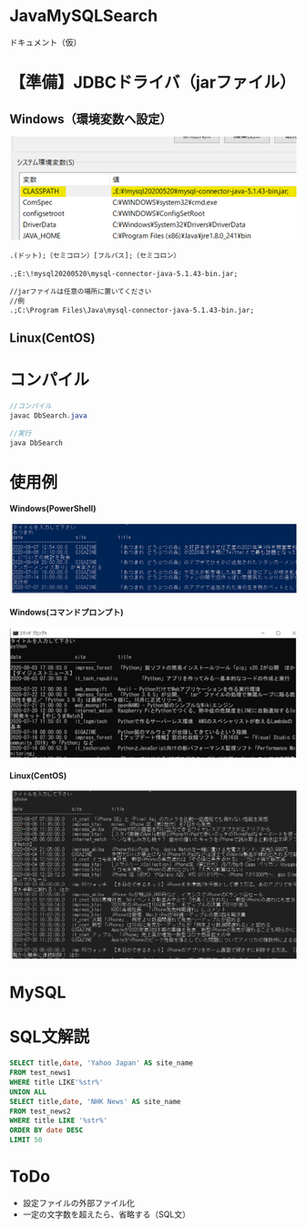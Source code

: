 # JavaMySQLSearch
ドキュメント（仮）

# 【準備】JDBCドライバ（jarファイル）
## Windows（環境変数へ設定）

![jdbc](image/jdbc1.png)

```
.(ドット);（セミコロン）[フルパス];（セミコロン）

.;E:\!mysql20200520\mysql-connector-java-5.1.43-bin.jar;
```
```
//jarファイルは任意の場所に置いてください
//例
.;C:\Program Files\Java\mysql-connector-java-5.1.43-bin.jar;

```

## Linux(CentOS)

# コンパイル
```Java
//コンパイル
javac DbSearch.java
```
```Java
//実行
java DbSearch
```

# 使用例
#### Windows(PowerShell)
![hoge](image/search01.png)


#### Windows(コマンドプロンプト)
![hoge](image/search03.png)

#### Linux(CentOS)
![hoge](image/search02.png)

# MySQL

# SQL文解説
```SQL
SELECT title,date, 'Yahoo Japan' AS site_name 
FROM test_news1 
WHERE title LIKE'%str%'
UNION ALL
SELECT title,date, 'NHK News' AS site_name 
FROM test_news2 
WHERE title LIKE '%str%'
ORDER BY date DESC 
LIMIT 50
```

# ToDo
- 設定ファイルの外部ファイル化
- 一定の文字数を超えたら、省略する（SQL文）

